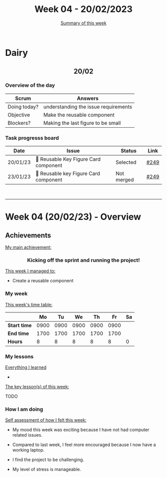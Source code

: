


<!-- 
  Welcome to your weekly agenda.
  In this agenda, you will note down day to day progress.
-->

<h1 align="center">Week 04 - 20/02/2023</h1>

<p align="center"><a href="#summary">Summary of this week</a></p>

<br/>

<!-- 
  -- SECTION: OVERVIEW
  -- For each day, fill out your dairy
  -->

<h1>Dairy</h1>

<h2 align="center">20/02</h2>

### Overview of the day

<!-- Fill out the daily scrum table 
  -- Doing today? - What are you working on today?
  -- Objective?   - What do you hope to achieve today?
  -- Blockers?    - Any blockers? Anywhere you need help?
-->

| Scrum	       | Answers 	| 
|----------	   |-------	  |
| Doing today? |    understanding the issue requirements      |
| Objective    |   Make the reusable component       |
| Blockers?    |    Making the last figure to be small      |

### Task progresss board

<!-- List all the tasks and bounties in progress this week -->

| Date     	| Issue 	| Status 	| Link 	|
|----------	|-------	|--------	|------	|
| 20/01/23 	| 🏇 Reusable Key Figure Card component | Selected | [#249](https://github.com/italanta/elewa-group/issues/249) |
| 23/01/23	| 🏇 Reusable key Figure Card component | Not merged | [#249](https://github.com/italanta/elewa-group/issues/249) |




<br/>

<hr id="summary" />
<!-- Fill this section at the end of each week, -->

# Week 04 (20/02/23) - Overview

<!-- What was your main achievement -->
<h2>Achievements</h2>

<u>My main achievement:</u>

<!-- Write the achievement you are most proud off in one line! -->
<h3 align="center">Kicking off the sprint and running the project!</h3>

<!-- List all your achievement -->
<u>This week I managed to:</u>

- Create a reusable component 


### My week
<!-- Keep track of your time table daily -->
<u>This week's time table:</u>

|                | Mo | Tu 	| We 	| Th | Fr | Sa |
|---             |---	|---	|---  |--- |--- |--- |
| **Start time** | 0900  |  0900   | 0900   | 0900  | 0900  |    |
| **End time**	 | 1700   | 1700   | 1700   | 1700  | 1700  |    |
| **Hours**	     | 8  | 8   | 8   | 8  | 8  | 0  |


### My lessons
<!-- What did I learn? -->
<u>Everything I learned</u>

- 

<u>The key lesson(s) of this week:</u>

TODO

### How I am doing
<!-- How did you feel? -->
<u>Self assessment of how I felt this week:</u>

- My mood this week was exciting because I have not had computer related issues.
  
- Compared to last week, I feel more encouraged because I now have a working laptop.

- I find the project to be challenging.

- My level of stress is manageable. 